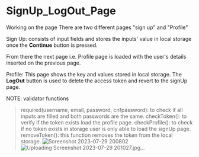 # SignUp_LogOut_Page
Working on the page 
There are two different pages "sign up" and "Profile"

Sign Up: consists of input fields and stores the inputs' value in local storage once the **Continue** button is pressed. 

From there the next page i.e. Profile page is loaded with the user's details inserted on the previous page. 

Profile: This page shows the key and values stored in local storage. The **LogOut** button is used to delete the access token and revert to the signUp page. 

NOTE: validator functions
>  required(username, email, password, cnfpassword): to check if all inputs are filled and both passwords are the same.
> checkToken(): to verify if the token exists load the profile page.
> checkProfile(): to check if no token exists in storage user is only able to load the signUp page.
> removeToken(): this function removes the token from the local storage.
![Screenshot 2023-07-29 200802](https://github.com/Rohit4352/SignUp_LogOut_Page/assets/65344659/aed039dd-fb58-474b-b7d3-46f8a43f3825)
![Uploading Screenshot 2023-07-29 201027.jpg…]()

